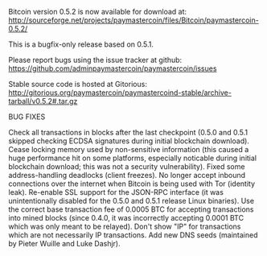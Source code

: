 Bitcoin version 0.5.2 is now available for download at:
http://sourceforge.net/projects/paymastercoin/files/Bitcoin/paymastercoin-0.5.2/

This is a bugfix-only release based on 0.5.1.

Please report bugs using the issue tracker at github:
https://github.com/adminpaymastercoin/paymastercoin/issues

Stable source code is hosted at Gitorious:
http://gitorious.org/paymastercoin/paymastercoind-stable/archive-tarball/v0.5.2#.tar.gz

BUG FIXES

Check all transactions in blocks after the last checkpoint (0.5.0 and 0.5.1 skipped checking ECDSA signatures during initial blockchain download).
Cease locking memory used by non-sensitive information (this caused a huge performance hit on some platforms, especially noticable during initial blockchain download; this was
not a security vulnerability).
Fixed some address-handling deadlocks (client freezes).
No longer accept inbound connections over the internet when Bitcoin is being used with Tor (identity leak).
Re-enable SSL support for the JSON-RPC interface (it was unintentionally disabled for the 0.5.0 and 0.5.1 release Linux binaries).
Use the correct base transaction fee of 0.0005 BTC for accepting transactions into mined blocks (since 0.4.0, it was incorrectly accepting 0.0001 BTC which was only meant to be relayed).
Don't show "IP" for transactions which are not necessarily IP transactions.
Add new DNS seeds (maintained by Pieter Wuille and Luke Dashjr).
